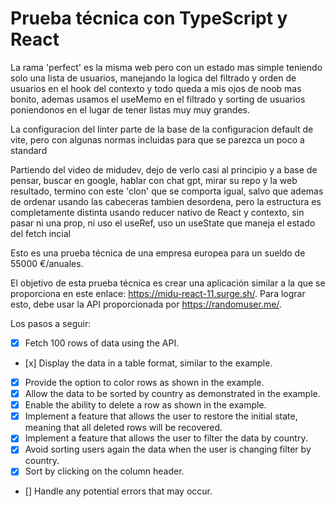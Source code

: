 # Prueba técnica con TypeScript y React

La rama 'perfect' es la misma web pero con un estado mas simple teniendo solo una lista de usuarios, manejando la logica del filtrado y orden de usuarios en el hook del contexto y todo queda a mis ojos de noob mas bonito, ademas usamos el useMemo en el filtrado y sorting de usuarios poniendonos en el lugar de tener listas muy muy grandes.

La configuracion del linter parte de la base de la configuracion default de vite, pero con algunas normas incluidas para que se parezca un poco a standard

Partiendo del video de midudev, dejo de verlo casi al principio y a base de pensar, buscar en google, hablar con chat gpt, mirar su repo y la web resultado, termino con este 'clon' que se comporta igual, salvo que ademas de ordenar usando las cabeceras tambien desordena, pero la estructura es completamente distinta usando reducer nativo de React y contexto, sin pasar ni una prop, ni uso el useRef, uso un useState que maneja el estado del fetch incial

Esto es una prueba técnica de una empresa europea para un sueldo de 55000 €/anuales.

El objetivo de esta prueba técnica es crear una aplicación similar a la que se proporciona en este enlace: https://midu-react-11.surge.sh/. Para lograr esto, debe usar la API proporcionada por https://randomuser.me/.

Los pasos a seguir:

- [x] Fetch 100 rows of data using the API.
- [x] Display the data in a table format, similar to the example.
- [x] Provide the option to color rows as shown in the example.
- [x] Allow the data to be sorted by country as demonstrated in the example.
- [x] Enable the ability to delete a row as shown in the example.
- [x] Implement a feature that allows the user to restore the initial state, meaning that all deleted rows will be recovered.
- [x] Implement a feature that allows the user to filter the data by country.
- [x] Avoid sorting users again the data when the user is changing filter by country.
- [x] Sort by clicking on the column header.
- [] Handle any potential errors that may occur.
